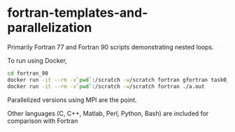 # fortran-templates-and-parallelization

Primarily Fortran 77 and Fortran 90 scripts demonstrating nested loops.

To run using Docker,
```bash
cd fortran_90
docker run -it --rm -v`pwd`:/scratch -w/scratch fortran gfortran task0_write_1to10.f90
docker run -it --rm -v`pwd`:/scratch -w/scratch fortran ./a.out
```

Parallelized versions using MPI are the point.

Other languages (C, C++, Matlab, Perl, Python, Bash) are included for comparison with Fortran
